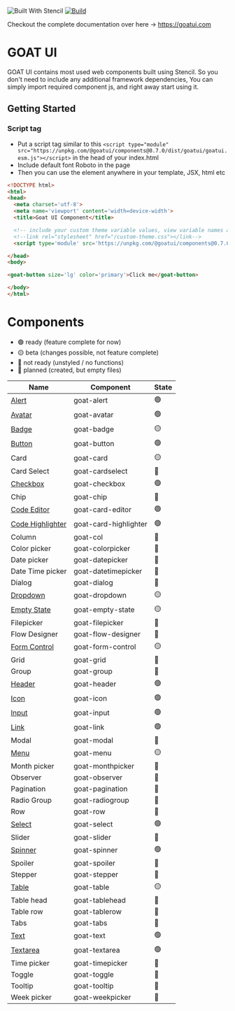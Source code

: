![Built With Stencil](https://img.shields.io/badge/-Built%20With%20Stencil-16161d.svg?logo=data%3Aimage%2Fsvg%2Bxml%3Bbase64%2CPD94bWwgdmVyc2lvbj0iMS4wIiBlbmNvZGluZz0idXRmLTgiPz4KPCEtLSBHZW5lcmF0b3I6IEFkb2JlIElsbHVzdHJhdG9yIDE5LjIuMSwgU1ZHIEV4cG9ydCBQbHVnLUluIC4gU1ZHIFZlcnNpb246IDYuMDAgQnVpbGQgMCkgIC0tPgo8c3ZnIHZlcnNpb249IjEuMSIgaWQ9IkxheWVyXzEiIHhtbG5zPSJodHRwOi8vd3d3LnczLm9yZy8yMDAwL3N2ZyIgeG1sbnM6eGxpbms9Imh0dHA6Ly93d3cudzMub3JnLzE5OTkveGxpbmsiIHg9IjBweCIgeT0iMHB4IgoJIHZpZXdCb3g9IjAgMCA1MTIgNTEyIiBzdHlsZT0iZW5hYmxlLWJhY2tncm91bmQ6bmV3IDAgMCA1MTIgNTEyOyIgeG1sOnNwYWNlPSJwcmVzZXJ2ZSI%2BCjxzdHlsZSB0eXBlPSJ0ZXh0L2NzcyI%2BCgkuc3Qwe2ZpbGw6I0ZGRkZGRjt9Cjwvc3R5bGU%2BCjxwYXRoIGNsYXNzPSJzdDAiIGQ9Ik00MjQuNywzNzMuOWMwLDM3LjYtNTUuMSw2OC42LTkyLjcsNjguNkgxODAuNGMtMzcuOSwwLTkyLjctMzAuNy05Mi43LTY4LjZ2LTMuNmgzMzYuOVYzNzMuOXoiLz4KPHBhdGggY2xhc3M9InN0MCIgZD0iTTQyNC43LDI5Mi4xSDE4MC40Yy0zNy42LDAtOTIuNy0zMS05Mi43LTY4LjZ2LTMuNkgzMzJjMzcuNiwwLDkyLjcsMzEsOTIuNyw2OC42VjI5Mi4xeiIvPgo8cGF0aCBjbGFzcz0ic3QwIiBkPSJNNDI0LjcsMTQxLjdIODcuN3YtMy42YzAtMzcuNiw1NC44LTY4LjYsOTIuNy02OC42SDMzMmMzNy45LDAsOTIuNywzMC43LDkyLjcsNjguNlYxNDEuN3oiLz4KPC9zdmc%2BCg%3D%3D&colorA=16161d&style=flat-square)
[![Build](https://github.com/goatui/ui/workflows/Build/badge.svg)](https://github.com/goatui/ui/actions?workflow=Build)

Checkout the complete documentation over here -> https://goatui.com

# GOAT UI

GOAT UI contains most used web components built using Stencil. So you don't need to include any additional framework
dependencies, You can simply import required component js, and right away start using it.

## Getting Started

### Script tag

- Put a script tag similar to
  this `<script type="module" src="https://unpkg.com/@goatui/components@0.7.0/dist/goatui/goatui.esm.js"></script>` in
  the head of your index.html
- Include default font Roboto in the page
- Then you can use the element anywhere in your template, JSX, html etc

```html
<!DOCTYPE html>
<html>
<head>
  <meta charset='utf-8'>
  <meta name='viewport' content='width=device-width'>
  <title>Goat UI Component</title>

  <!-- include your custom theme variable values, view variable names at https://unpkg.com/@goatui/components@0.7.0/dist/goatui/styles/theme.css -->
  <!--link rel="stylesheet" href="/custom-theme.css"></link-->
  <script type='module' src='https://unpkg.com/@goatui/components@0.7.0/dist/goatui/goatui.esm.js'></script>

</head>
<body>

<goat-button size='lg' color='primary'>Click me</goat-button>

</body>
</html>
```

# Components

- 🟢 ready (feature complete for now)
- 🟡 beta (changes possible, not feature complete)
- 🔴 not ready (unstyled / no functions)
- 🔵 planned (created, but empty files)

| Name                                                               | Component             | State |
|--------------------------------------------------------------------|-----------------------|-------|
| [Alert](https://goatui.com/components/alert)                       | goat-alert            | 🟢    |
| [Avatar](https://goatui.com/components/avatar)                     | goat-avatar           | 🟢    |
| [Badge](https://goatui.com/components/badge)                       | goat-badge            | 🟡     |
| [Button](https://goatui.com/components/button)                     | goat-button           | 🟢    |
| Card                                                               | goat-card             | 🟡    |
| Card Select                                                        | goat-cardselect       | 🔵    |
| [Checkbox](https://goatui.com/components/checkbox)                 | goat-checkbox         | 🟢    |
| Chip                                                               | goat-chip             | 🔵    |
| [Code Editor](https://goatui.com/components/code-editor)           | goat-card-editor      | 🟢    |
| [Code Highlighter](https://goatui.com/components/code-highlighter) | goat-card-highlighter | 🟢    |
| Column                                                             | goat-col              | 🔵    |
| Color picker                                                       | goat-colorpicker      | 🔵    |
| Date picker                                                        | goat-datepicker       | 🔵    |
| Date Time picker                                                   | goat-datetimepicker   | 🔵    |
| Dialog                                                             | goat-dialog           | 🔵    |
| [Dropdown](https://goatui.com/components/goat-dropdown)            | goat-dropdown         | 🟡    |
| [Empty State](https://goatui.com/components/goat-empty-state)      | goat-empty-state      | 🟡    |
| Filepicker                                                         | goat-filepicker       | 🔵    |
| Flow Designer                                                      | goat-flow-designer    | 🔵    |
| [Form Control](https://goatui.com/components/goat-form-control)    | goat-form-control     | 🟡    |
| Grid                                                               | goat-grid             | 🔵    |
| Group                                                              | goat-group            | 🔵    |
| [Header](https://goatui.com/components/header)                     | goat-header           | 🟢    |
| [Icon](https://goatui.com/components/icon)                         | goat-icon             | 🟢    |
| [Input](https://goatui.com/components/input)                       | goat-input            | 🟢   |
| [Link](https://goatui.com/components/link)                         | goat-link             | 🟢    |
| Modal                                                              | goat-modal            | 🔵    |
| [Menu](https://goatui.com/components/menu)                         | goat-menu             | 🟡    |
| Month picker                                                       | goat-monthpicker      | 🔵    |
| Observer                                                           | goat-observer         | 🔵    |
| Pagination                                                         | goat-pagination       | 🔵    |
| Radio Group                                                        | goat-radiogroup       | 🔵    |
| Row                                                                | goat-row              | 🔵    |
| [Select](https://goatui.com/components/select)                     | goat-select           | 🟢    |
| Slider                                                             | goat-slider           | 🔵    |
| [Spinner](https://goatui.com/components/spinner)                   | goat-spinner          | 🟢    |
| Spoiler                                                            | goat-spoiler          | 🔵    |
| Stepper                                                            | goat-stepper          | 🔵    |
| [Table](https://goatui.com/components/goat-table)                  | goat-table            | 🟡    |
| Table head                                                         | goat-tablehead        | 🔵    |
| Table row                                                          | goat-tablerow         | 🔵    |
| Tabs                                                               | goat-tabs             | 🔵    |
| [Text](https://goatui.com/components/text)                         | goat-text             |🟢     |
| [Textarea](https://goatui.com/components/textarea)                 | goat-textarea         | 🟢   |
| Time picker                                                        | goat-timepicker       | 🔵    |
| Toggle                                                             | goat-toggle           | 🔵    |
| Tooltip                                                            | goat-tooltip          | 🔵    |
| Week picker                                                        | goat-weekpicker       | 🔵    |
